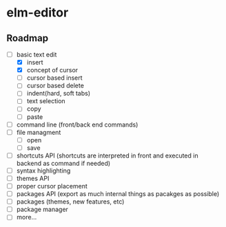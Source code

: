 # elm-editor

## Roadmap

* [ ] basic text edit
  * [x] insert 
  * [x] concept of cursor
  * [ ] cursor based insert
  * [ ] cursor based delete
  * [ ] indent(hard, soft tabs)
  * [ ] text selection
  * [ ] copy
  * [ ] paste
* [ ] command line (front/back end commands)
* [ ] file managment
  * [ ] open
  * [ ] save
* [ ] shortcuts API (shortcuts are interpreted in front and executed in backend as command if needed)
* [ ] syntax highlighting
* [ ] themes API
* [ ] proper cursor placement
* [ ] packages API (export as much internal things as pacakges as possible)
* [ ] packages (themes, new features, etc)
* [ ] package manager
* [ ] more...

